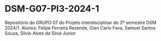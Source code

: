 # DSM-G07-PI3-2024-1
Repositório do GRUPO 07 do Projeto Interdisciplinar do 3º semestre DSM 2024/1. Alunos: Felipe Ferreira Rezende, Gian Carlo Fava, Samuel Santos Souza, Silvio Alves da Silva Junior

